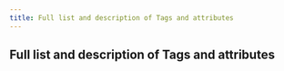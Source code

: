 ```yaml
---
title: Full list and description of Tags and attributes
---
```

## Full list and description of Tags and attributes
